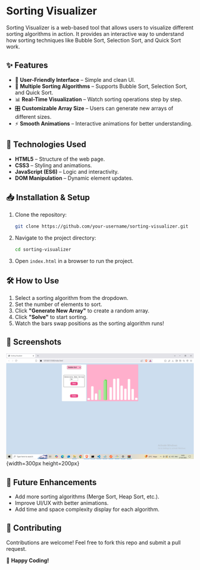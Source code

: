 # Sorting Visualizer

Sorting Visualizer is a web-based tool that allows users to visualize different sorting algorithms in action. It provides an interactive way to understand how sorting techniques like Bubble Sort, Selection Sort, and Quick Sort work.

## ✨ Features

- 🎨 **User-Friendly Interface** – Simple and clean UI.
- 🔄 **Multiple Sorting Algorithms** – Supports Bubble Sort, Selection Sort, and Quick Sort.
- 📊 **Real-Time Visualization** – Watch sorting operations step by step.
- 🎛️ **Customizable Array Size** – Users can generate new arrays of different sizes.
- ⚡ **Smooth Animations** – Interactive animations for better understanding.

## 🚀 Technologies Used

- **HTML5** – Structure of the web page.
- **CSS3** – Styling and animations.
- **JavaScript (ES6)** – Logic and interactivity.
- **DOM Manipulation** – Dynamic element updates.

## 📥 Installation & Setup

1. Clone the repository:
   ```sh
   git clone https://github.com/your-username/sorting-visualizer.git
   ```
2. Navigate to the project directory:
   ```sh
   cd sorting-visualizer
   ```
3. Open `index.html` in a browser to run the project.

## 🛠️ How to Use

1. Select a sorting algorithm from the dropdown.
2. Set the number of elements to sort.
3. Click **"Generate New Array"** to create a random array.
4. Click **"Solve"** to start sorting.
5. Watch the bars swap positions as the sorting algorithm runs!

## 📸 Screenshots

![Screenshot](https://github.com/ritikkumar55/Sorting-Visualizer/blob/main/Screenshot%20(136).png){width=300px height=200px}

## 🌟 Future Enhancements

- Add more sorting algorithms (Merge Sort, Heap Sort, etc.).
- Improve UI/UX with better animations.
- Add time and space complexity display for each algorithm.

## 🎯 Contributing

Contributions are welcome! Feel free to fork this repo and submit a pull request.


🚀 **Happy Coding!**

